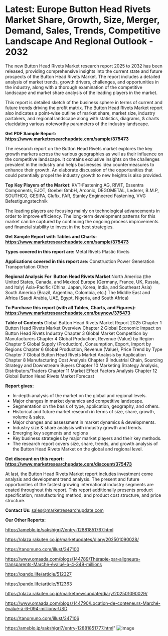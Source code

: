 # Latest: Europe Button Head Rivets Market Share, Growth, Size, Merger, Demand, Sales, Trends, Competitive Landscape And Regional Outlook - 2032

The new Button Head Rivets Market research report 2025 to 2032 has been released, providing comprehensive insights into the current state and future prospects of the Button Head Rivets Market. The report includes a detailed analysis of market trends, growth drivers, challenges, and opportunities in the industry, along with a thorough examination of the competitive landscape and market share analysis of the leading players in the market.

This report is detailed sketch of the business sphere in terms of current and future trends driving the profit matrix. The Button Head Rivets Market report also indicates a point-wise outline of market share, market size, industry partakers, and regional landscape along with statistics, diagrams, &amp; charts elucidating various noteworthy parameters of the industry landscape.

<strong><b>Get PDF Sample Report: <a href=https://www.marketresearchupdate.com/sample/375473>https://www.marketresearchupdate.com/sample/375473</a></b></strong>

The research report on the Button Head Rivets market explores the key growth markers across the various geographies as well as their influence on the competitive landscape. It contains exclusive insights on the challenges prevalent in the industry and helps businesses idea countermeasures to enhance their growth. An elaborate discussion of the opportunities that could potentially propel the industry growth to new heights is also provided.

<strong><b>Top Key Players of the Market:
</b></strong>KVT-Fastening AG, RIVIT, Essentra Components, EJOT, Goebel GmbH, Arconic, DEGOMETAL, Lederer, B.M.P, SOUTHCO, GESIPA, Clufix, FAR, Stanley Engineered Fastening, VVG Befestigungstechnik<strong><b>
</b></strong>

The leading players are focusing mainly on technological advancements in order to improve efficiency. The long-term development patterns for this market can be captured by continuing the ongoing process improvements and financial stability to invest in the best strategies.

<strong><b>Get Sample Report with Tables and Charts: <a href=https://www.marketresearchupdate.com/sample/375473>https://www.marketresearchupdate.com/sample/375473</a></b></strong>

<strong><b>Types covered in this report are:
</b></strong>Metal Rivets
Plastic Rivets<strong><b>
</b></strong>

<strong><b>Applications covered in this report are:
</b></strong>Construction
Power Generation
Transportation
Other<strong><b>
</b></strong>

<strong><b>Regional Analysis For  Button Head Rivets Market</b></strong><strong><b>
</b></strong>North America (the United States, Canada, and Mexico)
Europe (Germany, France, UK, Russia, and Italy)
Asia-Pacific (China, Japan, Korea, India, and Southeast Asia)
South America (Brazil, Argentina, Colombia, etc.)
The Middle East and Africa (Saudi Arabia, UAE, Egypt, Nigeria, and South Africa)

<strong><b>To Purchase this report (with all Tables, Charts, and Figures): <a href=https://www.marketresearchupdate.com/buynow/375473>https://www.marketresearchupdate.com/buynow/375473</a></b></strong>

<strong><b>Table of Contents</b></strong><strong><b>
</b></strong>Global Button Head Rivets Market Report 2025
Chapter 1 Button Head Rivets Market Overview
Chapter 2 Global Economic Impact on Button Head Rivets Industry
Chapter 3 Global Market Competition by Manufacturers
Chapter 4 Global Production, Revenue (Value) by Region
Chapter 5 Global Supply (Production), Consumption, Export, Import by Regions
Chapter 6 Global Production, Revenue (Value), Price Trend by Type
Chapter 7 Global Button Head Rivets Market Analysis by Application
Chapter 8 Manufacturing Cost Analysis
Chapter 9 Industrial Chain, Sourcing Strategy and Downstream Buyers
Chapter 10 Marketing Strategy Analysis, Distributors/Traders
Chapter 11 Market Effect Factors Analysis
Chapter 12 Global Button Head Rivets Market Forecast

<strong><b>Report gives:</b></strong>

- In-depth analysis of the market on the global and regional levels.
- Major changes in market dynamics and competitive landscape.
- Segmentation on the basis of type, application, geography, and others.
- Historical and future market research in terms of size, share, growth, volume &amp; sales.
- Major changes and assessment in market dynamics &amp; developments.
- Industry size &amp; share analysis with industry growth and trends.
- Emerging key segments and regions
- Key business strategies by major market players and their key methods.
- The research report covers size, share, trends, and growth analysis of the Button Head Rivets Market on the global and regional level.

<strong><b>Get discount on this report: <a href=https://www.marketresearchupdate.com/discount/375473>https://www.marketresearchupdate.com/discount/375473</a></b></strong>

At last, the Button Head Rivets Market report includes investment come analysis and development trend analysis. The present and future opportunities of the fastest growing international industry segments are coated throughout this report. This report additionally presents product specification, manufacturing method, and product cost structure, and price structure.

<strong><b>Contact Us:
</b></strong>sales@marketresearchupdate.com

<strong>Our Other Reports:</strong>

<a href=https://ameblo.jp/sakshigri7/entry-12881851767.html>https://ameblo.jp/sakshigri7/entry-12881851767.html</a>

<a href=https://plaza.rakuten.co.jp/marketupdates/diary/202501090028/>https://plaza.rakuten.co.jp/marketupdates/diary/202501090028/</a>

<a href=https://tanomuno.com/illust/347100>https://tanomuno.com/illust/347100</a>

<a href=https://www.omaada.com/blogs/144789/Thérapie-par-aligneurs-transparents-Marché-évalué-à-4-349-millions>https://www.omaada.com/blogs/144789/Thérapie-par-aligneurs-transparents-Marché-évalué-à-4-349-millions</a>

<a href=https://pando.life/article/512327>https://pando.life/article/512327</a>

<a href=https://pando.life/article/512363>https://pando.life/article/512363</a>

<a href=https://plaza.rakuten.co.jp/marketnewsupdate/diary/202501090029/>https://plaza.rakuten.co.jp/marketnewsupdate/diary/202501090029/</a>

<a href=https://www.omaada.com/blogs/144790/Location-de-conteneurs-Marché-évalué-à-6-094-millions-USD>https://www.omaada.com/blogs/144790/Location-de-conteneurs-Marché-évalué-à-6-094-millions-USD</a>

<a href=https://tanomuno.com/illust/347106>https://tanomuno.com/illust/347106</a>

<a href=https://ameblo.jp/sakshigri7/entry-12881851777.html>https://ameblo.jp/sakshigri7/entry-12881851777.html</a>"
![image](https://github.com/user-attachments/assets/373faf0b-5713-4515-9082-cbc83c88cf8f)
